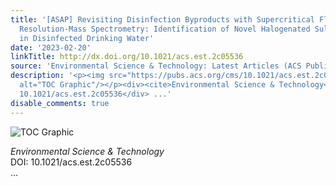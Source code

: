 ```yaml
---
title: '[ASAP] Revisiting Disinfection Byproducts with Supercritical Fluid Chromatography-High
  Resolution-Mass Spectrometry: Identification of Novel Halogenated Sulfonic Acids
  in Disinfected Drinking Water'
date: '2023-02-20'
linkTitle: http://dx.doi.org/10.1021/acs.est.2c05536
source: 'Environmental Science & Technology: Latest Articles (ACS Publications)'
description: '<p><img src="https://pubs.acs.org/cms/10.1021/acs.est.2c05536/asset/images/medium/es2c05536_0003.gif"
  alt="TOC Graphic"/></p><div><cite>Environmental Science & Technology</cite></div><div>DOI:
  10.1021/acs.est.2c05536</div> ...'
disable_comments: true
---
```

<p><img src="https://pubs.acs.org/cms/10.1021/acs.est.2c05536/asset/images/medium/es2c05536_0003.gif" alt="TOC Graphic"/></p><div><cite>Environmental Science & Technology</cite></div><div>DOI: 10.1021/acs.est.2c05536</div> ...